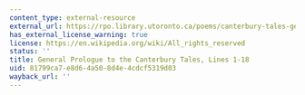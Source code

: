 ```yaml
---
content_type: external-resource
external_url: https://rpo.library.utoronto.ca/poems/canterbury-tales-general-prologue#1
has_external_license_warning: true
license: https://en.wikipedia.org/wiki/All_rights_reserved
status: ''
title: General Prologue to the Canterbury Tales, Lines 1-18
uid: 81799ca7-e8d6-4a50-8d4e-4cdcf5319d03
wayback_url: ''
---
```


